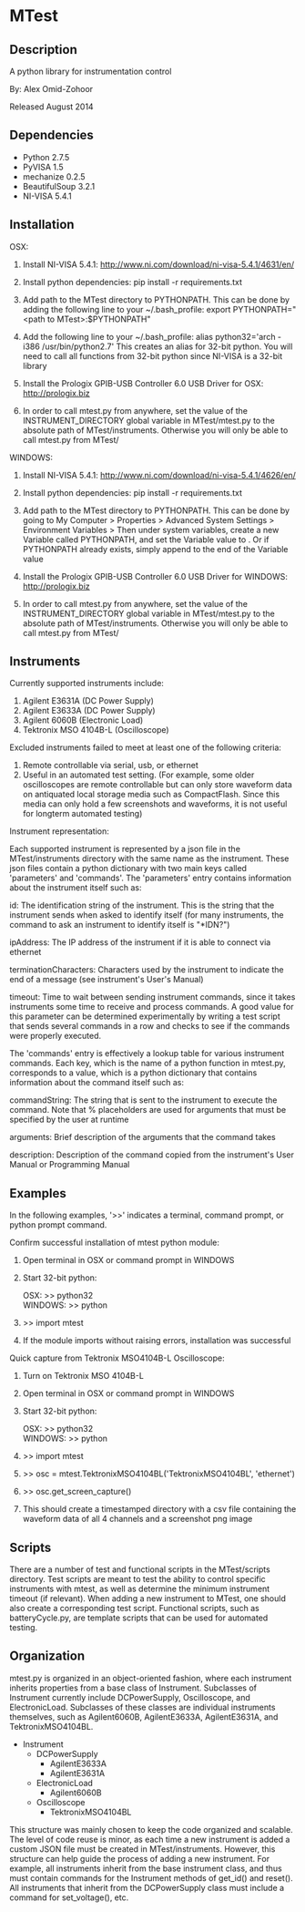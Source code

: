 MTest
======


## Description

A python library for instrumentation control

By: Alex Omid-Zohoor 

Released August 2014


## Dependencies

* Python 2.7.5
* PyVISA 1.5
* mechanize 0.2.5
* BeautifulSoup 3.2.1
* NI-VISA 5.4.1 


## Installation

OSX:

1. Install NI-VISA 5.4.1: http://www.ni.com/download/ni-visa-5.4.1/4631/en/

2. Install python dependencies: pip install -r requirements.txt

3. Add path to the MTest directory to PYTHONPATH. This can be done by adding the following line to
   your ~/.bash_profile: export PYTHONPATH="\<path to MTest\>:$PYTHONPATH"

4. Add the following line to your ~/.bash_profile: alias python32='arch -i386 /usr/bin/python2.7'
   This creates an alias for 32-bit python. You will need to call all functions from 32-bit
   python since NI-VISA is a 32-bit library

5. Install the Prologix GPIB-USB Controller 6.0 USB Driver for OSX: http://prologix.biz 

6. In order to call mtest.py from anywhere, set the value of the INSTRUMENT_DIRECTORY global variable in 
   MTest/mtest.py to the absolute path of MTest/instruments. Otherwise you will only be able to call
   mtest.py from MTest/


WINDOWS:

1. Install NI-VISA 5.4.1: http://www.ni.com/download/ni-visa-5.4.1/4626/en/

2. Install python dependencies: pip install -r requirements.txt

3. Add path to the MTest directory to PYTHONPATH. This can be done by going to 
   My Computer > Properties > Advanced System Settings > Environment Variables >
   Then under system variables, create a new Variable called PYTHONPATH, and set the 
   Variable value to <path to MTest>. Or if PYTHONPATH already exists, simply append
   <path to MTest> to the end of the Variable value

4. Install the Prologix GPIB-USB Controller 6.0 USB Driver for WINDOWS: http://prologix.biz 

5. In order to call mtest.py from anywhere, set the value of the INSTRUMENT_DIRECTORY global variable in 
   MTest/mtest.py to the absolute path of MTest/instruments. Otherwise you will only be able to call
   mtest.py from MTest/


## Instruments

Currently supported instruments include:

1. Agilent E3631A (DC Power Supply)
2. Agilent E3633A (DC Power Supply)
3. Agilent 6060B (Electronic Load)
4. Tektronix MSO 4104B-L (Oscilloscope)

Excluded instruments failed to meet at least one of the following criteria:

1. Remote controllable via serial, usb, or ethernet
2. Useful in an automated test setting. (For example, some older oscilloscopes are remote controllable but can only store waveform data on antiquated local storage media such as CompactFlash. Since this media can only hold a few screenshots and waveforms, it is not useful for longterm automated testing)

Instrument representation:

Each supported instrument is represented by a json file in the MTest/instruments directory with the same name as the instrument. These json files contain a python dictionary with two main keys called 'parameters' and 'commands'. The 'parameters' entry contains information about the instrument itself such as:

id: The identification string of the instrument. This is the string that the instrument sends when asked to identify itself (for many instruments, the command to ask an instrument to identify itself is "*IDN?")

ipAddress: The IP address of the instrument if it is able to connect via ethernet

terminationCharacters: Characters used by the instrument to indicate the end of a message (see instrument's User's Manual)

timeout: Time to wait between sending instrument commands, since it takes instruments some time to receive and process commands. A good value for this parameter can be determined experimentally by writing a test script that sends several commands in a row and checks to see if the commands were properly executed. 

The 'commands' entry is effectively a lookup table for various instrument commands. Each key, which is the name of a python function in mtest.py, corresponds to a value, which is a python dictionary that contains information about the command itself such as:

commandString: The string that is sent to the instrument to execute the command. Note that % placeholders are used for arguments that must be specified by the user at runtime

arguments: Brief description of the arguments that the command takes

description: Description of the command copied from the instrument's User Manual or Programming Manual


## Examples

In the following examples, '\>\>' indicates a terminal, command prompt, or python prompt command. 

Confirm successful installation of mtest python module:

1. Open terminal in OSX or command prompt in WINDOWS

2. Start 32-bit python: 

	OSX: \>\> python32   
	WINDOWS: \>\> python 

3. \>\> import mtest

4. If the module imports without raising errors, installation was successful

Quick capture from Tektronix MSO4104B-L Oscilloscope:

1. Turn on Tektronix MSO 4104B-L

2. Open terminal in OSX or command prompt in WINDOWS

3. Start 32-bit python: 

	OSX: \>\> python32   
	WINDOWS: \>\> python 

4. \>\> import mtest

5. \>\> osc = mtest.TektronixMSO4104BL('TektronixMSO4104BL', 'ethernet')

6. \>\> osc.get_screen_capture()

7. This should create a timestamped directory with a csv file containing the waveform data of all 4 channels and a screenshot png image


## Scripts

There are a number of test and functional scripts in the MTest/scripts directory. Test scripts are meant to test the ability
to control specific instruments with mtest, as well as determine the minimum instrument timeout (if relevant). When adding
a new instrument to MTest, one should also create a corresponding test script. Functional scripts, such as batteryCycle.py, are
template scripts that can be used for automated testing. 


## Organization 

mtest.py is organized in an object-oriented fashion, where each instrument inherits properties from a base class of Instrument. 
Subclasses of Instrument currently include DCPowerSupply, Oscilloscope, and ElectronicLoad. Subclasses of these classes are 
individual instruments themselves, such as Agilent6060B, AgilentE3633A, AgilentE3631A, and TektronixMSO4104BL. 

* Instrument
  * DCPowerSupply
    * AgilentE3633A
	* AgilentE3631A
  * ElectronicLoad
	* Agilent6060B
  * Oscilloscope
	* TektronixMSO4104BL

This structure was mainly chosen to keep the code organized and scalable. The level of code reuse is minor, as each time a new 
instrument is added a custom JSON file must be created in MTest/instruments. However, this structure can help guide the process
of adding a new instrument. For example, all instruments inherit from the base instrument class, and thus must contain commands
for the Instrument methods of get_id() and reset(). All instruments that inherit from the DCPowerSupply class must include a
command for set_voltage(), etc.


